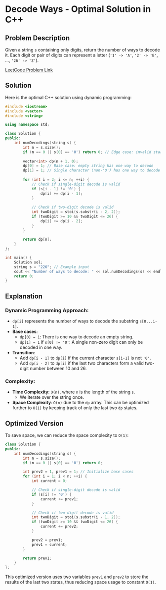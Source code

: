 
# Decode Ways - Optimal Solution in C++

## Problem Description
Given a string `s` containing only digits, return the number of ways to decode it. Each digit or pair of digits can represent a letter (`'1' -> 'A'`, `'2' -> 'B'`, ..., `'26' -> 'Z'`).

[LeetCode Problem Link](https://leetcode.com/problems/decode-ways/description/)

## Solution
Here is the optimal C++ solution using dynamic programming:

```cpp
#include <iostream>
#include <vector>
#include <string>

using namespace std;

class Solution {
public:
    int numDecodings(string s) {
        int n = s.size();
        if (n == 0 || s[0] == '0') return 0; // Edge case: invalid starting character
        
        vector<int> dp(n + 1, 0);
        dp[0] = 1; // Base case: empty string has one way to decode
        dp[1] = 1; // Single character (non-'0') has one way to decode
        
        for (int i = 2; i <= n; ++i) {
            // Check if single-digit decode is valid
            if (s[i - 1] != '0') {
                dp[i] += dp[i - 1];
            }
            
            // Check if two-digit decode is valid
            int twoDigit = stoi(s.substr(i - 2, 2));
            if (twoDigit >= 10 && twoDigit <= 26) {
                dp[i] += dp[i - 2];
            }
        }
        
        return dp[n];
    }
};

int main() {
    Solution sol;
    string s = "226"; // Example input
    cout << "Number of ways to decode: " << sol.numDecodings(s) << endl;
    return 0;
}
```

## Explanation

### Dynamic Programming Approach:
- `dp[i]` represents the number of ways to decode the substring `s[0...i-1]`.
- **Base cases**:
  - `dp[0] = 1`: There is one way to decode an empty string.
  - `dp[1] = 1` if `s[0] != '0'`: A single non-zero digit can only be decoded in one way.
- **Transition**:
  - Add `dp[i - 1]` to `dp[i]` if the current character `s[i-1]` is not `'0'`.
  - Add `dp[i - 2]` to `dp[i]` if the last two characters form a valid two-digit number between 10 and 26.

### Complexity:
- **Time Complexity**: `O(n)`, where `n` is the length of the string `s`.
  - We iterate over the string once.
- **Space Complexity**: `O(n)` due to the `dp` array. This can be optimized further to `O(1)` by keeping track of only the last two `dp` states.

## Optimized Version

To save space, we can reduce the space complexity to `O(1)`:

```cpp
class Solution {
public:
    int numDecodings(string s) {
        int n = s.size();
        if (n == 0 || s[0] == '0') return 0;

        int prev2 = 1, prev1 = 1; // Initialize base cases
        for (int i = 1; i < n; ++i) {
            int current = 0;

            // Check if single-digit decode is valid
            if (s[i] != '0') {
                current += prev1;
            }

            // Check if two-digit decode is valid
            int twoDigit = stoi(s.substr(i - 1, 2));
            if (twoDigit >= 10 && twoDigit <= 26) {
                current += prev2;
            }

            prev2 = prev1;
            prev1 = current;
        }

        return prev1;
    }
};
```

This optimized version uses two variables `prev1` and `prev2` to store the results of the last two states, thus reducing space usage to constant `O(1)`.

